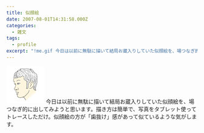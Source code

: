 ```yaml
---
title: 似顔絵
date: 2007-08-01T14:31:58.000Z
categories:
  - 雑文
tags:
  - profile
excerpt: "!me.gif 今日は以前に無駄に描いて結局お蔵入りしていた似顔絵を、場つなぎ的に出してみようと思います。描き方は簡単で、写真をタブレット使ってトレースしただけ。似顔絵の方が「歯抜け」感があって似ているような気がします。"
---
```


![me.gif](/assets/i/me.gif) 今日は以前に無駄に描いて結局お蔵入りしていた似顔絵を、場つなぎ的に出してみようと思います。描き方は簡単で、写真をタブレット使ってトレースしただけ。似顔絵の方が「歯抜け」感があって似ているような気がします。
